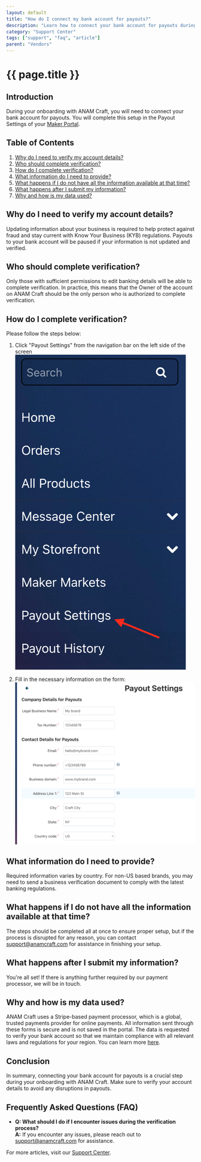 ```yaml
---
layout: default
title: "How do I connect my bank account for payouts?"
description: "Learn how to connect your bank account for payouts during the onboarding process with ANAM Craft."
category: "Support Center"
tags: ["support", "faq", "article"]
parent: "Vendors"
---
```


# {{ page.title }}

## Introduction

During your onboarding with ANAM Craft, you will need to connect your bank account for payouts. You will complete this setup in the Payout Settings of your [Maker Portal](https://anamcraft.com/makerportal.php).

## Table of Contents
1. [Why do I need to verify my account details?](#why-do-i-need-to-verify-my-account-details)
2. [Who should complete verification?](#who-should-complete-verification)
3. [How do I complete verification?](#how-do-i-complete-verification)
4. [What information do I need to provide?](#what-information-do-i-need-to-provide)
5. [What happens if I do not have all the information available at that time?](#what-happens-if-i-do-not-have-all-the-information-available-at-that-time)
6. [What happens after I submit my information?](#what-happens-after-i-submit-my-information)
7. [Why and how is my data used?](#why-and-how-is-my-data-used)

## Why do I need to verify my account details?

Updating information about your business is required to help protect against fraud and stay current with Know Your Business (KYB) regulations. Payouts to your bank account will be paused if your information is not updated and verified.

## Who should complete verification?

Only those with sufficient permissions to edit banking details will be able to complete verification. In practice, this means that the Owner of the account on ANAM Craft should be the only person who is authorized to complete verification.

## How do I complete verification?

Please follow the steps below:

1. Click "Payout Settings" from the navigation bar on the left side of the screen  
   ![Step 1](/images/16012913148055.png)

2. Fill in the necessary information on the form:  
   ![Step 2](/images/16012878758551.png)

## What information do I need to provide?

Required information varies by country. For non-US based brands, you may need to send a business verification document to comply with the latest banking regulations.

## What happens if I do not have all the information available at that time?

The steps should be completed all at once to ensure proper setup, but if the process is disrupted for any reason, you can contact [support@anamcraft.com](mailto:support@anamcraft.com) for assistance in finishing your setup.

## What happens after I submit my information?

You're all set! If there is anything further required by our payment processor, we will be in touch.

## Why and how is my data used?

ANAM Craft uses a Stripe-based payment processor, which is a global, trusted payments provider for online payments. All information sent through these forms is secure and is not saved in the portal. The data is requested to verify your bank account so that we maintain compliance with all relevant laws and regulations for your region. You can learn more [here](https://stripe.com/ie/privacy).

## Conclusion

In summary, connecting your bank account for payouts is a crucial step during your onboarding with ANAM Craft. Make sure to verify your account details to avoid any disruptions in payouts.

## Frequently Asked Questions (FAQ)

- **Q: What should I do if I encounter issues during the verification process?**  
  **A:** If you encounter any issues, please reach out to [support@anamcraft.com](mailto:support@anamcraft.com) for assistance.

For more articles, visit our [Support Center](https://support.anamcraft.com).